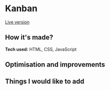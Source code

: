# Kanban

[Live version](https://al-moreton.github.io/rock-paper-scissors/)

## How it's made?
**Tech used:** HTML, CSS, JavaScript

## Optimisation and improvements

## Things I would like to add